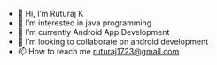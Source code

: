 - 👋 Hi, I’m Ruturaj K
- 👀 I’m interested in java programming
- 🌱 I’m currently Android App Development
- 💞️ I’m looking to collaborate on android development
- 📫 How to reach me ruturaj1723@gmail.com

<!---
ruturaj31102/ruturaj31102 is a ✨ special ✨ repository because its `README.md` (this file) appears on your GitHub profile.
You can click the Preview link to take a look at your changes.
--->
